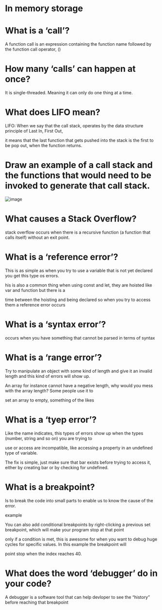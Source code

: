 #  In memory storage

# What is a ‘call’?

A function call is an expression containing the function name followed by the function call operator, () 


# How many ‘calls’ can happen at once?

It is single-threaded. Meaning it can only do one thing at a time.


# What does LIFO mean?

LIFO: When we say that the call stack, operates by the data structure principle of Last In, First Out, 

it means that the last function that gets pushed into the stack is the first to be pop out, when the function returns.


#  Draw an example of a call stack and the functions that would need to be invoked to generate that call stack.


![image](https://user-images.githubusercontent.com/69685164/182743701-523db6ad-721c-493f-ab75-a115999c21be.png)



# What causes a Stack Overflow?

stack overflow occurs when there is a recursive function (a function that calls itself) without an exit point.


# What is a ‘reference error’?

This is as simple as when you try to use a variable that is not yet declared you get this type os errors.

his is also a common thing when using const and let, they are hoisted like var and function but there is a 

time between the hoisting and being declared so when you try to access them a reference error occurs

# What is a ‘syntax error’?

 occurs when you have something that cannot be parsed in terms of syntax
 
 
 # What is a ‘range error’?
 
 Try to manipulate an object with some kind of length and give it an invalid length and this kind of errors will show up.

An array for instance cannot have a negative length, why would you mess with the array length? Some people use it to

set an array to empty, something of the likes 

# What is a ‘tyep error’?

Like the name indicates, this types of errors show up when the types (number, string and so on) you are trying to

use or access are incompatible, like accessing a property in an undefined type of variable.

The fix is simple, just make sure that bar exists before trying to access it, either by creating bar or by checking for undefined.

# What is a breakpoint?

Is to break the code into small parts to enable us to know the cause of the error.

example

You can also add conditional breakpoints by right-clicking a previous set breakpoint, which will make your program stop at that point

only if a condition is met, this is awesome for when you want to debug huge cycles for specific values. In this example the breakpoint will 

point stop when the index reaches 40.


# What does the word ‘debugger’ do in your code?

A debugger is a software tool that can help devloper to see the “history” before reaching that breakpoint












